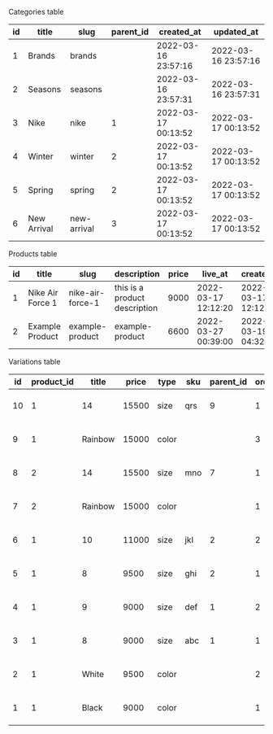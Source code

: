 Categories table

| id | title       | slug        | parent_id | created_at          | updated_at          |
|----|-------------|-------------|-----------|---------------------|---------------------|
|  1 | Brands      | brands      |           | 2022-03-16 23:57:16 | 2022-03-16 23:57:16 |
|  2 | Seasons     | seasons     |           | 2022-03-16 23:57:31 | 2022-03-16 23:57:31 |
|  3 | Nike        | nike        |         1 | 2022-03-17 00:13:52 | 2022-03-17 00:13:52 |
|  4 | Winter      | winter      |         2 | 2022-03-17 00:13:52 | 2022-03-17 00:13:52 |
|  5 | Spring      | spring      |         2 | 2022-03-17 00:13:52 | 2022-03-17 00:13:52 |
|  6 | New Arrival | new-arrival |         3 | 2022-03-17 00:13:52 | 2022-03-17 00:13:52 |


Products table

| id | title            | slug             | description                   | price | live_at             | created_at          | updated_at          |
|----|------------------|------------------|-------------------------------|-------|---------------------|---------------------|---------------------|
|  1 | Nike Air Force 1 | nike-air-force-1 | this is a product description |  9000 | 2022-03-17 12:12:20 | 2022-03-17 12:12:20 | 2022-03-17 12:12:20 |
|  2 | Example Product  | example-product  | example-product               |  6600 | 2022-03-27 00:39:00 | 2022-03-19 04:32:51 | 2022-03-19 04:32:51 |


Variations table

| id | product_id | title   | price | type  | sku | parent_id | order | created_at          | updated_at          |
|----|------------|---------|-------|-------|-----|-----------|-------|---------------------|---------------------|
| 10 |          1 | 14      | 15500 | size  | qrs |         9 |     1 | 2022-03-26 01:54:38 | 2022-03-26 01:54:38 |
|  9 |          1 | Rainbow | 15000 | color |     |           |     3 | 2022-03-26 01:53:45 | 2022-03-26 01:53:45 |
|  8 |          2 | 14      | 15500 | size  | mno |         7 |     1 | 2022-03-24 04:57:40 | 2022-03-24 04:57:40 |
|  7 |          2 | Rainbow | 15000 | color |     |           |     1 | 2022-03-24 04:57:40 | 2022-03-24 04:57:40 |
|  6 |          1 | 10      | 11000 | size  | jkl |         2 |     2 | 2022-03-17 23:32:24 | 2022-03-17 23:32:24 |
|  5 |          1 | 8       |  9500 | size  | ghi |         2 |     1 | 2022-03-17 23:32:24 | 2022-03-17 23:32:24 |
|  4 |          1 | 9       |  9000 | size  | def |         1 |     2 | 2022-03-17 23:32:24 | 2022-03-17 23:32:24 |
|  3 |          1 | 8       |  9000 | size  | abc |         1 |     1 | 2022-03-17 23:32:24 | 2022-03-17 23:32:24 |
|  2 |          1 | White   |  9500 | color |     |           |     2 | 2022-03-17 23:32:24 | 2022-03-17 23:32:24 |
|  1 |          1 | Black   |  9000 | color |     |           |     1 | 2022-03-17 23:32:24 | 2022-03-17 23:32:24 |

